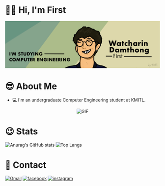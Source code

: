 # 🤙🏻 Hi, I'm First 

![ffwatcharin Banner Image](./Github_Banner.png)
# 😎 About Me 
- 💻 I'm an undergraduate Computer Engineering student at KMITL.



<p align="center">
  <img src="https://media.tenor.com/gTg8ZSZMR6YAAAAC/scaler-create-impact.gif" alt="GIF">
</p>


# 😉 Stats 
![Anurag's GitHub stats](https://github-readme-stats.vercel.app/api?username=ffwatcharin&hide=stars&theme=vue)
![Top Langs](https://github-readme-stats.vercel.app/api/top-langs/?username=ffwatcharin&layout=compact&theme=vue)


# 📱 Contact 
[![Gmail](https://img.shields.io/badge/Gmail-D14836?style=for-the-badge&logo=gmail&logoColor=white)](mailto:watcharin9581@gmail.com) [![facebook](https://img.shields.io/badge/Facebook-1877F2?style=for-the-badge&logo=facebook&logoColor=white)](https://www.facebook.com/watcharindamthong.9581) [![instagram](https://img.shields.io/badge/Instagram-E4405F?style=for-the-badge&logo=instagram&logoColor=white)](https://www.instagram.com/ffwatcharin/)
